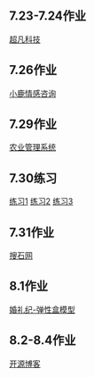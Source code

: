 ## 7.23-7.24作业
<a href ="https://viccko.github.io/1909陆海容day07作业%207.23-7.24/code/index.html">超凡科技</a> <br/>
## 7.26作业
<a href="https://viccko.github.io/1909陆海容day09作业%207.26/code/index.html">小鹿情感咨询</a><br/>
## 7.29作业
<a href="https://viccko.github.io/1909%E9%99%86%E6%B5%B7%E5%AE%B9day09%E4%BD%9C%E4%B8%9A%207.29/code/html/%E4%BD%9C%E4%B8%9A1.html">农业管理系统</a><br/>
## 7.30练习
<a href="https://viccko.github.io/day011%207.30/code/html/%E7%BB%83%E4%B9%A01%E6%96%B0%E7%9B%92%E5%AD%90%E5%B8%83%E5%B1%80.html">练习1</a>
<a href="https://viccko.github.io/day011%207.30/code/html/%E7%BB%83%E4%B9%A02%E7%9B%92%E5%AD%90%E9%98%B4%E5%BD%B1.html">练习2</a>
<a href="https://viccko.github.io/day011%207.30/code/html/%E7%BB%83%E4%B9%A03Android%E6%9C%BA%E5%99%A8%E4%BA%BA.html">练习3</a>
<br/>
## 7.31作业
<a href="https://viccko.github.io/1909陆海容day09作业%207.31/code/html/作业1.html">搜石网</a>
<br/>
## 8.1作业
<a href="https://viccko.github.io/1909%E9%99%86%E6%B5%B7%E5%AE%B9day09%E4%BD%9C%E4%B8%9A%208.1/code/html/%E4%BD%9C%E4%B8%9A1.html">婚礼纪-弹性盒模型</a><br/>
## 8.2-8.4作业
<a href="https://viccko.github.io/1909陆海容day13作业%208.2-8.4/code/html/作业1.html">开源博客</a>
